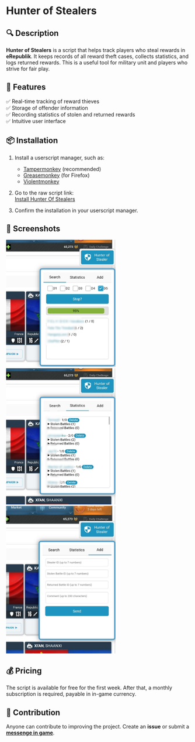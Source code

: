 # Hunter of Stealers

## 🔍 Description

**Hunter of Stealers** is a script that helps track players who steal rewards in **eRepublik**. It keeps records of all reward theft cases, collects statistics, and logs returned rewards. This is a useful tool for military unit  and players who strive for fair play.

## 🚀 Features

✅ Real-time tracking of reward thieves\
✅ Storage of offender information\
✅ Recording statistics of stolen and returned rewards\
✅ Intuitive user interface

## 📦 Installation

1. Install a userscript manager, such as:
   - [Tampermonkey](https://www.tampermonkey.net/) (recommended)
   - [Greasemonkey](https://www.greasespot.net/) (for Firefox)
   - [Violentmonkey](https://violentmonkey.github.io/)

2. Go to the raw script link:  
   [Install Hunter Of Stealers](https://github.com/ruslan-00/publicScripts/raw/refs/heads/main/HunterOfStealers/HunterOfStealers.user.js)  

3. Confirm the installation in your userscript manager.


## 📸 Screenshots

<img src="https://github.com/ruslan-00/publicScripts/blob/main/HunterOfStealers/scr/scr1.jpg" alt="App Screenshot" width="300"> <img src="https://github.com/ruslan-00/publicScripts/blob/main/HunterOfStealers/scr/scr2.jpg" alt="App Screenshot" width="300"> <img src="https://github.com/ruslan-00/publicScripts/blob/main/HunterOfStealers/scr/scr3.jpg" alt="App Screenshot" width="300">

## 💰 Pricing

The script is available for free for the first week. After that, a monthly subscription is required, payable in in-game currency.


## 🤝 Contribution

Anyone can contribute to improving the project. Create an **issue** or submit a [**messenge in game**](https://www.erepublik.com/en/main/messages-compose/7963530).
